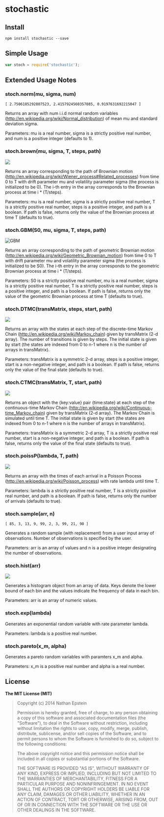 stochastic
==========

## Install
`npm install stochastic --save`


## Simple Usage

```javascript
var stoch = require('stochastic');


```

## Extended Usage Notes

### stoch.norm(mu, sigma, num)

    [ 2.7506185292807523, 2.4157924560357085, 0.9197631692215047 ] 

Returns an array with num i.i.d normal random variables (http://en.wikipedia.org/wiki/Normal_distribution) of mean mu and standard deviation sigma.

Parameters: mu is a real number, sigma is a strictly positive real number, and num is a positive integer (defaults to 1).

### stoch.brown(mu, sigma, T, steps, path)

![](brown.png)

Returns an array corresponding to the path of Brownian motion (http://en.wikipedia.org/wiki/Wiener_process#Related_processes) from time 0 to T with drift parameter mu and volatility parameter sigma (the process is initialized to be 0). The i-th entry in the array corresponds to the Brownian process at time i * (T/steps).

Parameters: mu is a real number, sigma is a strictly positive real number, T is a strictly positive real number, steps is a positive integer, and path is a boolean. If path is false, returns only the value of the Brownian process at time T (defaults to true).

### stoch.GBM(S0, mu, sigma, T, steps, path)

![GBM](GBM.png)

Returns an array corresponding to the path of geometric Brownian motion (http://en.wikipedia.org/wiki/Geometric_Brownian_motion) from time 0 to T with drift parameter mu and volatility parameter sigma (the process is initialized to be S0). The i-th entry in the array corresponds to the geometric Brownian process at time i * (T/steps).

Parameters: S0 is a strictly positive real number, mu is a real number, sigma is a strictly positive real number, T is a strictly positive real number, steps is a positive integer, and path is a boolean. If path is false, returns only the value of the geometric Brownian process at time T (defaults to true).

### stoch.DTMC(transMatrix, steps, start, path)

![](DTMC.png)

Returns an array with the states at each step of the discrete-time Markov Chain (http://en.wikipedia.org/wiki/Markov_chain) given by transMatrix (2-d array). The number of transitions is given by steps. The initial state is given by start (the states are indexed from 0 to n-1 where n is the number of arrays in transMatrix).

Parameters: transMatrix is a symmetric 2-d array, steps is a positive integer, start is a non-negative integer, and path is a boolean. If path is false, returns only the value of the final state (defaults to true).

### stoch.CTMC(transMatrix, T, start, path)

![](CTMC.png)

Returns an object with the {key:value} pair {time:state} at each step of the continuous-time Markov Chain (http://en.wikipedia.org/wiki/Continuous-time_Markov_chain) given by transMatrix (2-d array). The Markov Chain is simulated until time T. The initial state is given by start (the states are indexed from 0 to n-1 where n is the number of arrays in transMatrix).

Parameters: transMatrix is a symmetric 2-d array, T is a strictly positive real number, start is a non-negative integer, and path is a boolean. If path is false, returns only the value of the final state (defaults to true).

### stoch.poissP(lambda, T, path)

![](poissP.png)

Returns an array with the times of each arrival in a Poisson Process (http://en.wikipedia.org/wiki/Poisson_process) with rate lambda until time T.

Parameters: lambda is a strictly positive real number, T is a strictly positive real number, and path is a boolean. If path is false, returns only the number of arrivals (defaults to true).

### stoch.sample(arr, n)

    [ 85, 3, 13, 9, 99, 2, 3, 99, 21, 90 ]

Generates a random sample (with replacement) from a user input array of observations. Number of observations is specified by the user.

Parameters: arr is an array of values and n is a positive integer designating the number of observations.

### stoch.hist(arr)

![](hist.png) 

Generates a histogram object from an array of data. Keys denote the lower bound of each bin and the values indicate the frequency of data in each bin.

Parameters: arr is an array of numeric values.

### stoch.exp(lambda)

Generates an exponential random variable with rate parameter lambda.

Parameters: lambda is a positive real number.

### stoch.pareto(x_m, alpha)

Generates a pareto random variables with paramters x_m and alpha.

Parameters: x_m is a positive real number and alpha is a real number.

## License

**The MIT License (MIT)**

> Copyright (c) 2014 Nathan Epstein
>
> Permission is hereby granted, free of charge, to any person obtaining a copy
> of this software and associated documentation files (the "Software"), to deal
> in the Software without restriction, including without limitation the rights
> to use, copy, modify, merge, publish, distribute, sublicense, and/or sell
> copies of the Software, and to permit persons to whom the Software is
> furnished to do so, subject to the following conditions:
>
> The above copyright notice and this permission notice shall be included in
> all copies or substantial portions of the Software.
>
> THE SOFTWARE IS PROVIDED "AS IS", WITHOUT WARRANTY OF ANY KIND, EXPRESS OR
> IMPLIED, INCLUDING BUT NOT LIMITED TO THE WARRANTIES OF MERCHANTABILITY,
> FITNESS FOR A PARTICULAR PURPOSE AND NONINFRINGEMENT. IN NO EVENT SHALL THE
> AUTHORS OR COPYRIGHT HOLDERS BE LIABLE FOR ANY CLAIM, DAMAGES OR OTHER
> LIABILITY, WHETHER IN AN ACTION OF CONTRACT, TORT OR OTHERWISE, ARISING FROM,
> OUT OF OR IN CONNECTION WITH THE SOFTWARE OR THE USE OR OTHER DEALINGS IN
> THE SOFTWARE.
